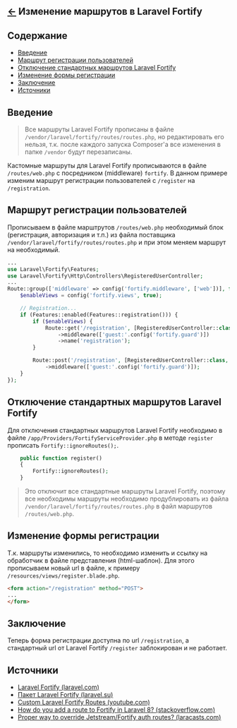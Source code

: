 [&larr;](readme.md "Laravel") Изменение маршрутов в Laravel Fortify
-------------------------------------------------------------------

<a name="content"></a>
## Содержание

- [Введение](#intro)
- [Маршрут регистрации пользователей](#user-registration-route)
- [Отключение стандартных маршрутов Laravel Fortify](#disabling-standard-laravel-fortify-routes)
- [Изменение формы регистрации](#change-of-registration-form)
- [Заключение](#conclusion)
- [Источники](#sources)

<a name="intro"></a>
## Введение

> Все маршруты Laravel Fortify прописаны в файле `/vendor/laravel/fortify/routes/routes.php`, но редактировать его нельзя, т.к. после каждого запуска Composer'а все изменения в папке `/vendor` будут перезаписаны.

Кастомные маршруты для Laravel Fortify прописываются в файле `/routes/web.php` с посредником (middleware) `fortify`. В данном примере изменим маршрут регистрации пользователей с `/register` на `/registration`.

<a name="user-registration-route"></a>
## Маршрут регистрации пользователей

Прописываем в файле марштрутов `/routes/web.php` необходимый блок (регистрация, авторизация и т.п.) из файла поставщика `/vendor/laravel/fortify/routes/routes.php` и при этом меняем маршрут на необходимый.

```php
...
use Laravel\Fortify\Features;
use Laravel\Fortify\Http\Controllers\RegisteredUserController;
...
Route::group(['middleware' => config('fortify.middleware', ['web'])], function () {
    $enableViews = config('fortify.views', true);

    // Registration...
    if (Features::enabled(Features::registration())) {
        if ($enableViews) {
            Route::get('/registration', [RegisteredUserController::class, 'create'])
                ->middleware(['guest:'.config('fortify.guard')])
                ->name('registration');
        }

        Route::post('/registration', [RegisteredUserController::class, 'store'])
            ->middleware(['guest:'.config('fortify.guard')]);
    }
});
```

<a name="disabling-standard-laravel-fortify-routes"></a>
## Отключение стандартных маршрутов Laravel Fortify

Для отключения стандартных маршрутов Laravel Fortify необходимо в файле `/app/Providers/FortifyServiceProvider.php` в методе `register` прописать `Fortify::ignoreRoutes();`.

```php
    public function register()
    {
        Fortify::ignoreRoutes();
    }
```

> Это отключит все стандартные маршруты Laravel Fortify, поэтому все необходимы маршруты необходимо продублировать из файла `/vendor/laravel/fortify/routes/routes.php` в файл маршрутов `/routes/web.php`.

<a name="change-of-registration-form"></a>
## Изменение формы регистрации

Т.к. маршруты изменились, то необходимо изменить и ссылку на обработчик в файле представления (html-шаблон). Для этого прописываем новый url в файле, к примеру `/resources/views/register.blade.php`.

```html
<form action="/registration" method="POST">
...
</form>
```

<a name="conclusion"></a>
## Заключение

Теперь форма регистрации доступна по url `/registration`, а стандартный url от Laravel Fortify `/register` заблокирован и не работает.

<a name="sources"></a>
## Источники

- [Laravel Fortify (laravel.com)](https://laravel.com/docs/8.x/fortify)
- [Пакет Laravel Fortify (laravel.su)](https://laravel.su/docs/8.x/fortify)
- [Custom Laravel Fortify Routes (youtube.com)](https://www.youtube.com/watch?v=Z3O9Pflsl4g)
- [How do you add a route to Fortify in Laravel 8? (stackoverflow.com)](https://stackoverflow.com/questions/64717650/how-do-you-add-a-route-to-fortify-in-laravel-8?answertab=active#tab-top)
- [Proper way to override Jetstream/Fortify auth routes? (laracasts.com)](https://laracasts.com/discuss/channels/laravel/proper-way-to-override-jetstreamfortify-auth-routes)